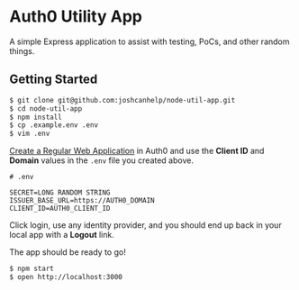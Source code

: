 # Auth0 Utility App

A simple Express application to assist with testing, PoCs, and other random
things.

## Getting Started

```bash
$ git clone git@github.com:joshcanhelp/node-util-app.git
$ cd node-util-app
$ npm install
$ cp .example.env .env
$ vim .env
```

[Create a Regular Web Application](https://manage.auth0.com/#/applications) in
Auth0 and use the **Client ID** and **Domain** values in the `.env` file you
created above.

```
# .env

SECRET=LONG RANDOM STRING
ISSUER_BASE_URL=https://AUTH0_DOMAIN
CLIENT_ID=AUTH0_CLIENT_ID
```

Click login, use any identity provider, and you should end up back in your local
app with a **Logout** link.

The app should be ready to go!

```bash
$ npm start
$ open http://localhost:3000
```
